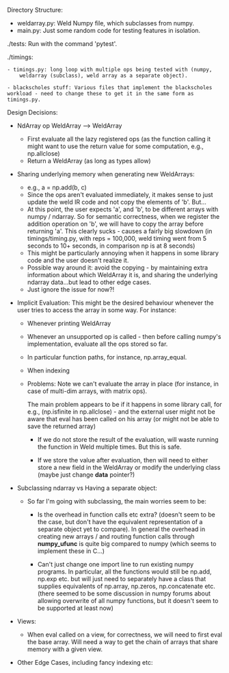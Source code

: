 Directory Structure:

  - weldarray.py: Weld Numpy file, which subclasses from numpy.
  - main.py: Just some random code for testing features in isolation.

  ./tests:
  Run with the command 'pytest'.

  ./timings:

    - timings.py: long loop with multiple ops being tested with (numpy,
        weldarray (subclass), weld array as a separate object).

    - blackscholes stuff: Various files that implement the blackscholes
    workload - need to change these to get it in the same form as timings.py.

Design Decisions:

  - NdArray op WeldArray --> WeldArray
    - First evaluate all the lazy registered ops (as the function calling it
        might want to use the return value for some computation, e.g.,
        np.allclose)
    - Return a WeldArray (as long as types allow)

  - Sharing underlying memory when generating new WeldArrays:
    - e.g., a = np.add(b, c)
    - Since the ops aren't evaluated immediately, it makes sense to just update
    the weld IR code and not copy the elements of 'b'. But...
    - At this point, the user expects 'a', and 'b', to be different arrays with
    numpy / ndarray. So for semantic correctness, when we register the addition
    operation on 'b', we will have to copy the array before returning 'a'. This
    clearly sucks - causes a fairly big slowdown (in timings/timing.py, with
        reps = 100,000, weld timing went from 5 seconds to 10+ seconds, in
        comparison np is at 8 seconds)
    - This might be particularly annoying when it happens in some library code
    and the user doesn't realize it.
    - Possible way around it: avoid the copying - by maintaining extra
    information about which WeldArray it is, and sharing the underlying ndarray
    data...but lead to other edge cases.
    - Just ignore the issue for now?!

  - Implicit Evaluation: This might be the desired behaviour whenever the user
  tries to access the array in some way. For instance:
    - Whenever printing WeldArray
    - Whenever an unsupported op is called - then before calling numpy's
    implementation, evaluate all the ops stored so far.
    - In particular function paths, for instance, np.array_equal.
    - When indexing

    - Problems: Note we can't evaluate the array in place (for instance, in case of
        multi-dim arrays, with matrix ops).

      The main problem appears to be if it happens in some library call, for
  e.g., (np.isfinite in np.allclose) - and the external user might not be aware
  that eval has been called on his array (or might not be able to save the
      returned array)

      - If we do not store the result of the evaluation, will waste running the
      function in Weld multiple times. But this is safe.

      - If we store the value after evaluation, then will need to either store
      a new field in the WeldArray or modify the underlying class (maybe just
          change __data__ pointer?)

  - Subclassing ndarray vs Having a separate object:
    - So far I'm going with subclassing, the main worries seem to be:
      - Is the overhead in function calls etc extra? (doesn't seem to be the
          case, but don't have the equivalent representation of a separate
          object yet to compare). In general the overhead in creating new
      arrays / and routing function calls through __numpy_ufunc__ is quite big
      compared to numpy (which seems to implement these in C...)

      - Can't just change one import line to run existing numpy programs. In
      particular, all the functions would still be np.add, np.exp etc. but will
      just need to separately have a class that supplies equivalents of
      np.array, np.zeros, np.concatenate etc. (there seemed to be some
          discussion in numpy forums about allowing overwrite of all numpy
          functions, but it doesn't seem to be supported at least now)

  - Views:
    - When eval called on a view, for correctness, we will need to first eval
    the base array. Will need a way to get the chain of arrays that share
    memory with a given view.

  - Other Edge Cases, including fancy indexing etc:

